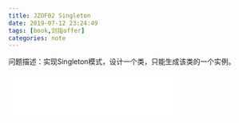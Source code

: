```yaml
---
title: JZOF02 Singleton
date: 2019-07-12 23:24:49
tags: [book,剑指offer]
categories: note
---
```


问题描述：实现Singleton模式，设计一个类，只能生成该类的一个实例。
<!-- more -->



<iframe frameborder="no" border="0" marginwidth="0" marginheight="0" width=330 height=86 src="//music.163.com/outchain/player?type=2&id=523249546&auto=1&height=66"></iframe>
